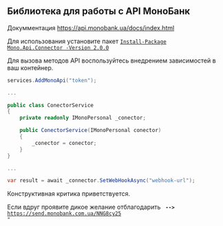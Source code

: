 ## Библиотека для работы с API МоноБанк
Докумментация https://api.monobank.ua/docs/index.html

Для использования установите пакет <code>[Install-Package Mono.Api.Connector -Version 2.0.0](https://www.nuget.org/packages/Mono.Api.Connector/)</code>

Для вызова методов API воспользуйтесь внедрением зависимостей в ваш контейнер.
```csharp
services.AddMonoApi("token"); 

...

public class ConectorService
{
    private readonly IMonoPersonal _conector;

    public ConectorService(IMonoPersonal conector)
    {
        _conector = conector;
    }
}

...

var result = await _connector.SetWebHookAsync("webhook-url");
```

Конструктивная критика приветствуется.


Если вдруг проявите дикое желание отблагодарить <code> <b>--></b> https://send.monobank.com.ua/NNG8cy25 "</code>
